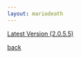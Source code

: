 ```yaml
---
layout: mariodeath
---
```


[Latest Version (2.0.5.5)](https://www.dropbox.com/s/inn17ixizr7g0n3/mario2-1.10.2-2.0.5.5.jar?dl=1)

[back](./)
